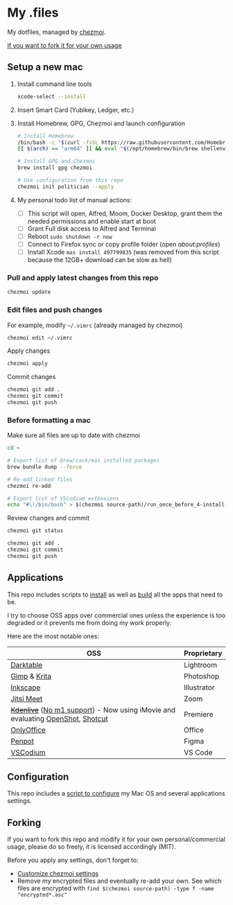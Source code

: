 # My .files

My dotfiles, managed by [chezmoi](https://github.com/twpayne/chezmoi).

[If you want to fork it for your own usage](#forking)

## Setup a new mac

1. Install command line tools

   ```sh
   xcode-select --install
   ```

2. Insert Smart Card (Yubikey, Ledger, etc.)

3. Install Homebrew, GPG, Chezmoi and launch configuration

   ```sh
   # Install Homebrew
   /bin/bash -c "$(curl -fsSL https://raw.githubusercontent.com/Homebrew/install/HEAD/install.sh)"
   [[ $(arch) == "arm64" ]] && eval "$(/opt/homebrew/bin/brew shellenv)" || eval "$(/usr/local/bin/brew shellenv)"

   # Install GPG and Chezmoi
   brew install gpg chezmoi

   # Use configuration from this repo
   chezmoi init politician --apply
   ```

4. My personal todo list of manual actions:

   - [ ] This script will open, Alfred, Moom, Docker Desktop, grant them the needed permissions and enable start at boot
   - [ ] Grant Full disk access to Alfred and Terminal
   - [ ] Reboot `sudo shutdown -r now`
   - [ ] Connect to Firefox sync or copy profile folder (open _about:profiles_)
   - [ ] Install Xcode `mas install 497799835` (was removed from this script because the 12GB+ download can be slow as hell)

### Pull and apply latest changes from this repo

```sh
chezmoi update
```

### Edit files and push changes

For example, modify `~/.vimrc` (already managed by chezmoi)

```sh
chezmoi edit ~/.vimrc
```

Apply changes

```sh
chezmoi apply
```

Commit changes

```sh
chezmoi git add .
chezmoi git commit
chezmoi git push
```

### Before formatting a mac

Make sure all files are up to date with chezmoi

```sh
cd ~

# Export list of brew/cask/mas installed packages
brew bundle dump --force

# Re-add linked files
chezmoi re-add

# Export list of VSCodium extensions
echo "#\!/bin/bash" > $(chezmoi source-path)/run_once_before_4-install-vscodium-extensions.sh && codium --list-extensions | xargs -I{} echo codium --install-extension {} >> $(chezmoi source-path)/run_once_before_4-install-vscodium-extensions.sh
```

Review changes and commit

```sh
chezmoi git status

chezmoi git add .
chezmoi git commit
chezmoi git push
```

## Applications

This repo includes scripts to
[install](run_once_before_1-install-packages-darwin.sh.tmpl) as well as
[build](run_once_before_2-build-apps-darwin.sh.tmpl) all the apps that need to be.

I try to choose OSS apps over commercial ones unless the experience is too degraded or it prevents me from doing my work properly.

Here are the most notable ones:

| OSS                                                                                                                                                                                                                                           | Proprietary |
| --------------------------------------------------------------------------------------------------------------------------------------------------------------------------------------------------------------------------------------------- | ----------- |
| [Darktable](https://github.com/darktable-org/darktable)                                                                                                                                                                                       | Lightroom   |
| [Gimp](https://github.com/GNOME/gimp) & [Krita](https://github.com/KDE/krita)                                                                                                                                                                 | Photoshop   |
| [Inkscape](https://gitlab.com/inkscape/inkscape)                                                                                                                                                                                              | Illustrator |
| [Jitsi Meet](https://github.com/jitsi/jitsi-meet)                                                                                                                                                                                             | Zoom        |
| ~~[Kdenlive](https://kdenlive.org)~~ ([No m1 support](https://bugs.kde.org/show_bug.cgi?id=448443)) - Now using iMovie and evaluating [OpenShot](https://github.com/OpenShot/openshot-qt), [Shotcut](https://github.com/mltframework/shotcut) | Premiere    |
| [OnlyOffice](https://github.com/ONLYOFFICE/DesktopEditors)                                                                                                                                                                                    | Office      |
| [Penpot](https://github.com/penpot/penpot)                                                                                                                                                                                                    | Figma       |
| [VSCodium](https://github.com/VSCodium/vscodium)                                                                                                                                                                                              | VS Code     |

## Configuration

This repo includes a [script to configure](run_once_after_configure-apps.sh.tmpl) my Mac OS and several applications settings.

## Forking

If you want to fork this repo and modify it for your own personal/commercial usage, please do so freely, it is licensed accordingly (MIT).

Before you apply any settings, don't forget to:

- [Customize chezmoi settings](.chezmoi.toml.tmpl)
- Remove my encrypted files and eventually re-add your own. See which files are encrypted with `find $(chezmoi source-path) -type f -name "encrypted*.asc"`

